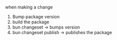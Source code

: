 when making a change

1. Bump package version
2. build the package
3. bun changeset -> bumps version
4. bun changeset publish -> publishes the package
